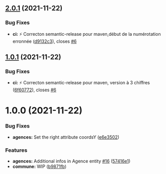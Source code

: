## [2.0.1](https://github.com/opt-nc/opt-temps-attente-agences-sdk/compare/v2.0.0...v2.0.1) (2021-11-22)


### Bug Fixes

* **ci:** :zap: Correcton semantic-release pour maven,début de la numérotation erronnée ([d9132c3](https://github.com/opt-nc/opt-temps-attente-agences-sdk/commit/d9132c3d71af09e1fe750df472b57dbee02cab29)), closes [#6](https://github.com/opt-nc/opt-temps-attente-agences-sdk/issues/6)

## [1.0.1](https://github.com/opt-nc/opt-temps-attente-agences-sdk/compare/v1.0.0...v1.0.1) (2021-11-22)


### Bug Fixes

* **ci:** :zap: Correcton semantic-release pour maven, version à 3 chiffres ([6f60772](https://github.com/opt-nc/opt-temps-attente-agences-sdk/commit/6f607723c31464a59ddfec67c4b8d1b3a3fd9436)), closes [#6](https://github.com/opt-nc/opt-temps-attente-agences-sdk/issues/6)

# 1.0.0 (2021-11-22)


### Bug Fixes

* **agences:** Set the right attribute coordsY ([e6e3502](https://github.com/opt-nc/opt-temps-attente-agences-sdk/commit/e6e350215c9f762c3cba7ed762f5266794e1f42c))


### Features

* **agences:** Additional infos in Agence entity [#16](https://github.com/opt-nc/opt-temps-attente-agences-sdk/issues/16) ([57416e1](https://github.com/opt-nc/opt-temps-attente-agences-sdk/commit/57416e144d8c7b8e7dd20a5454700f290adca7bf))
* **commune:** WIP ([b9871fb](https://github.com/opt-nc/opt-temps-attente-agences-sdk/commit/b9871fb40bdb74db7d09aafe331f71dc3230f2be))
